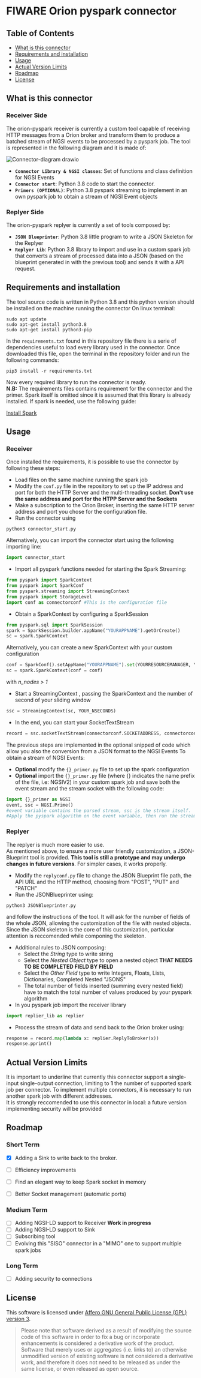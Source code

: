 # FIWARE Orion pyspark connector


## Table of Contents

-   [What is this connector](#what-is-this-connector)
-   [Requirements and installation](#requirements-and-installation)
-   [Usage](#usage)
-   [Actual Version Limits](#actual-version-limits)
-   [Roadmap](#roadmap)
-   [License](#license)


## What is this connector

### Receiver Side

The orion-pyspark receiver is currently a custom tool capable of receiving HTTP messages from a Orion broker and transform them to produce a batched stream of NGSI events to be processed by a pyspark job.
The tool is represented in the following diagram and it is made of:


![Connector-diagram drawio](https://user-images.githubusercontent.com/103200695/162898368-dc378146-4705-42ec-a4d5-98220ece0382.png)


-   **`Connector Library & NGSI classes`**: Set of functions and class definition for NGSI Events
-   **`Connector start`**: Python 3.8 code to start the connector.
-   **`Primers (OPTIONAL)`**: Python 3.8 pyspark streaming to implement in an own pyspark job to obtain a stream of NGSI Event objects


### Replyer Side

The orion-pyspark replyer is currently a set of tools composed by:
- **`JSON Blueprinter`**: Python 3.8 little program to write a JSON Skeleton for the Replyer
- **`Replyer Lib`**: Python 3.8 library to import and use in a custom spark job that converts a stream of processed data into a JSON (based on the blueprint generated in with the previous tool) and sends it with a API request.


## Requirements and installation

The tool source code is written in Python 3.8 and this python version should be installed on the machine running the connector
On linux terminal:

```console
sudo apt update
sudo apt-get install python3.8
sudo apt-get install python3-pip
```

In the `requirements.txt` found in this repository file there is a serie of dependencies useful to load every library used in the connector.
Once downloaded this file, open the terminal in the repository folder and run the following commands:

```console
pip3 install -r requirements.txt
```

Now every required library to run the connector is ready. <br />
**N.B:** The requirements files contains requirement for the connector and the primer. Spark itself is omitted since it is assumed that this library is already installed. If spark is needed, use the following guide:

[Install Spark](https://towardsdatascience.com/installing-pyspark-with-java-8-on-ubuntu-18-04-6a9dea915b5b)


## Usage

### Receiver

Once installed the requirements, it is possible to use the connector by following these steps:
- Load files on the same machine running the spark job
- Modify the `conf.py` file in the repository to set up the IP address and port for both the HTTP Server and the multi-threading socket. **Don't use the same address and port for the HTPP Server and the Sockets**
- Make a subscription to the Orion Broker, inserting the same HTTP server address and port you chose for the configuration file.
- Run the connector using 
```console
python3 connector_start.py
```
Alternatively, you can import the connector start using the following importing line:
```python
import connector_start
```

- Import all pyspark functions needed for starting the Spark Streaming:
```python
from pyspark import SparkContext
from pyspark import SparkConf
from pyspark.streaming import StreamingContext
from pyspark import StorageLevel
import conf as connectorconf #This is the configuration file
```
- Obtain a SparkContext by configuring a SparkSession
```python
from pyspark.sql import SparkSession
spark = SparkSession.builder.appName("YOURAPPNAME").getOrCreate()
sc = spark.SparkContext
```
Alternatively, you can create a new SparkContext with your custom configuration
```python
conf = SparkConf().setAppName("YOURAPPNAME").set(YOURRESOURCEMANAGER, YOURMASTERADDRESS[n_nodes])
sc = spark.SparkContext(conf = conf)
```
with *n_nodes > 1*
- Start a StreamingContext , passing the SparkContext and the number of second of your sliding window
```python
ssc = StreamingContext(sc, YOUR_NSECONDS)
```
- In the end, you can start your SocketTextStream
```python
record = ssc.socketTextStream(connectorconf.SOCKETADDRESS, connectorconf.SOCKETPORT, storageLevel=StorageLevel.MEMORY_AND_DISK_2)
```

The previous steps are implemented in the optional snipped of code which allow you also the conversion from a JSON format to the NGSI Events
To obtain a stream of NGSI Events:
- **Optional** modify the `{}_primer.py` file to set up the spark configuration
- **Optional** import the `{}_primer.py` file (where {} indicates the name prefix of the file, i.e: NGSIV2) in your custom spark job and save both the event stream and the stream socket with the following code:

```python
import {}_primer as NGSI
event, ssc = NGSI.Prime()
#event variable contains the parsed stream, ssc is the stream itself. 
#Apply the pyspark algorithm on the event variable, then run the stream using ssc.run()
```

### Replyer

The replyer is much more easier to use.  <br />
As mentioned above, to ensure a more user friendly customization, a JSON-Blueprint tool is provided. **This tool is still a prototype and may undergo changes in future versions**. For simpler cases, it works properly.
- Modify the `replyconf.py` file to change the JSON Blueprint file path, the API URL and the HTTP method, choosing from "POST", "PUT" and "PATCH"
- Run the JSONBlueprinter using:
```console
python3 JSONBlueprinter.py
```
and follow the instructions of the tool. It will ask for the number of fields of the whole JSON, allowing the customization of the file with nested objects.
Since the JSON skeleton is the core of this customization, particular attention is reccomended while componing the skeleton.  <br />
  - Additional rules to JSON composing:
    - Select the *String* type to write string
    - Select the *Nested Object* type to open a nested object **THAT NEEDS TO BE COMPLETED FIELD BY FIELD**
    - Select the *Other Field* type to write Integers, Floats, Lists, Dictionaries, Completed Nested "JSONS"
    - The total number of fields inserted (summing every nested field) have to match the total number of values produced by your pyspark algorithm
- In you pyspark job import the receiver library
```python
import replier_lib as replier
```
- Process the stream of data and send back to the Orion broker using:
```python
response = record.map(lambda x: replier.ReplyToBroker(x))
response.pprint()
```

## Actual Version Limits

It is important to underline that currently this connector support a single-input single-output connection, limiting to **1** the number of supported spark job per connector. To implement multiple connectors, it is necessary to run another spark job with different addresses.  <br />
It is strongly reccomended to use this connector in local: a future version implementing security will be provided


## Roadmap

### Short Term

- [x] Adding a Sink to write back to the broker.
- [ ] Efficiency improvements
- [ ] Find an elegant way to keep Spark socket in memory
- [ ] Better Socket management (automatic ports)


### Medium Term

- [ ] Adding NGSI-LD support to Receiver **Work in progress**
- [ ] Adding NGSI-LD support to Sink
- [ ] Subscribing tool
- [ ] Evolving this "SISO" connector in a "MIMO" one to support multiple spark jobs

### Long Term
- [ ] Adding security to connections


## License

This software is licensed under [Affero GNU General Public License (GPL) version 3](./LICENSE.txt).


> Please note that software derived as a result of modifying the source code of this software in order to fix a bug or
> incorporate enhancements is considered a derivative work of the product. Software that merely uses or aggregates (i.e.
> links to) an otherwise unmodified version of existing software is not considered a derivative work, and therefore it
> does not need to be released as under the same license, or even released as open source.
